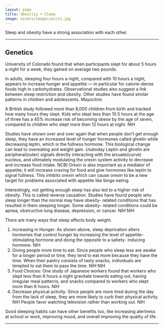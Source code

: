 ```yaml
---
layout: page
title: Obesitiy + Sleep
image: assets/images/pic11.jpg
---
```


<p>Sleep and obesity have a strong association with each other.</p>


<hr class="major" />

<h2>Genetics</h2>
<p>University of Colorado found that when participants slept for about 5 hours a night for a week, they gained on average two pounds. </p>
<p>In adults, sleeping four hours a night, compared with 10 hours a night, appears to increase hunger and appetite — in particular for calorie-dense foods high in carbohydrates. Observational studies also suggest a link between sleep restriction and obesity. Other studies have found similar patterns in children and adolescents. Mayoclinic</p>
<p>A British study followed more than 8,000 children from birth and tracked how many hours they slept. Kids who slept less than 10.5 hours at the age of three has a 45% increase risk of becoming obese by the age of seven, compared to children who slept more then 12 hours at night. NIH</p>
<p>Studies have shown over and over again that when people don’t get enough sleep, they have an increased level of hunger hormones called ghrelin while decreasing leptin, which is the fullness hormone. This biological change can lead to overeating and weight gain. Usatoday Leptin and ghrelin are peripheral(outer) signals directly interacting with the arcuate(curve) nucleus, and ultimately modulating the orexin system activity to decrease and increase food intake. NCBI Orexin is also important as a mediator of appetite; it will increase craving for food and give hormones like leptin to signal fullness. This inhibits orexin which can cause orexin to be a new target for problems associated with appetite like binge eating.</p>
<p>Interestingly, not getting enough sleep has also led to a higher risk of obesity. This is called reverse causation. Studies have found people who sleep longer than the normal may have obesity- related conditions that has resulted in them sleeping longer. Some obesity- related conditions could be apnea, obstructive lung disease, depression, or cancer. NIH NIH</p>
<p>There are many ways that sleep affects body weight.</p>

1. Increasing in Hunger: As shown above, sleep deprivation alters hormones that control hunger by increasing the level of appetite- stimulating hormone and doing the opposite to a satiety- inducing hormone. NIH
2. Giving people more time to eat: Since people who sleep less are awake for a longer period or time, they tend to eat more because they have the time. When their pantry consists of tasty snacks, individuals are tempted to eat them to pass the time. NIH NIH
3. Food Choices: One study of Japanese workers found that workers who slept less than 6 hours a night gravitate towards eating out, having irregular meal patterns, and snacks compared to workers who slept more than 6 hours. NIH
4. Decrease physical activity: Since people are more tired during the day from the lack of sleep, they are more likely to curb their physical activity. NIH People favor watching television rather than working out. NIH

<p>Good sleeping habits can have other benefits too, like increasing alertness at school or work, improving mood, and overall improving the quality of life.</p>

<hr class="major" />

